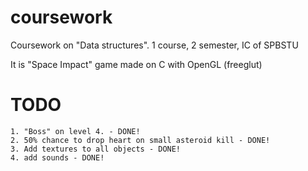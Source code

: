 # coursework
Coursework on "Data structures". 1 course, 2 semester, IC of SPBSTU

It is "Space Impact" game made on C with OpenGL (freeglut)

# TODO
    1. "Boss" on level 4. - DONE!
    2. 50% chance to drop heart on small asteroid kill - DONE!
    3. Add textures to all objects - DONE!
    4. add sounds - DONE!